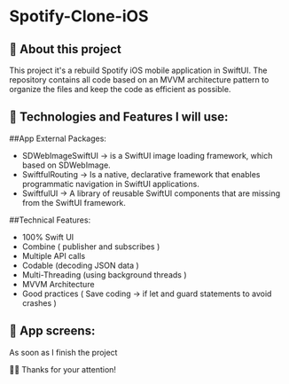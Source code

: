 # Spotify-Clone-iOS

## 📱 About this project
This project it's a rebuild Spotify iOS mobile application in SwiftUI.
The repository contains all code based on an MVVM architecture pattern to organize the files and keep the code as efficient as possible.

##  🤔 Technologies and Features I will use:

##App External Packages:
* SDWebImageSwiftUI -> is a SwiftUI image loading framework, which based on SDWebImage.
* SwiftfulRouting -> Is a native, declarative framework that enables programmatic navigation in SwiftUI applications.
* SwiftfulUI -> A library of reusable SwiftUI components that are missing from the SwiftUI framework.

##Technical Features:
* 100% Swift UI
* Combine ( publisher and subscribes )
* Multiple API calls
* Codable (decoding JSON data )
* Multi-Threading (using background threads )
* MVVM Architecture
* Good practices ( Save coding -> if let and guard statements to avoid crashes )

##  📱 App screens:
As soon as I finish the project


🙏🏽 Thanks for your attention! 
